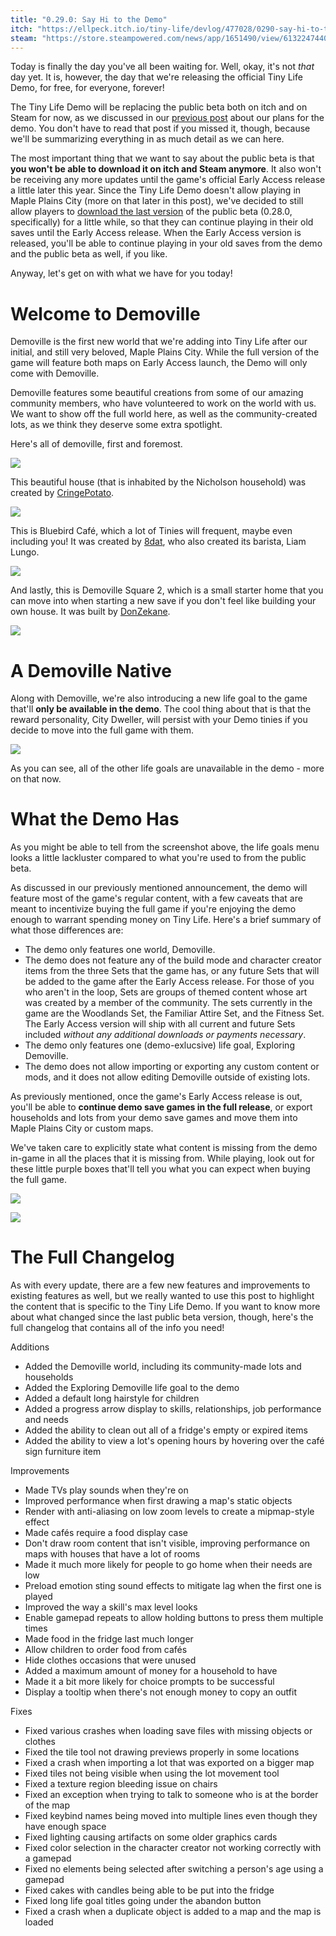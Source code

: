 ```yaml
---
title: "0.29.0: Say Hi to the Demo"
itch: "https://ellpeck.itch.io/tiny-life/devlog/477028/0290-say-hi-to-the-demo"
steam: "https://store.steampowered.com/news/app/1651490/view/6132247440463996085"
---
```


Today is finally the day you've all been waiting for. Well, okay, it's not *that* day yet. It is, however, the day that we're releasing the official Tiny Life Demo, for free, for everyone, forever!

The Tiny Life Demo will be replacing the public beta both on itch and on Steam for now, as we discussed in our [previous post](https://store.steampowered.com/news/app/1651490/view/6132247440450013862) about our plans for the demo. You don't have to read that post if you missed it, though, because we'll be summarizing everything in as much detail as we can here.

The most important thing that we want to say about the public beta is that **you won't be able to download it on itch and Steam anymore**. It also won't be receiving any more updates until the game's official Early Access release a little later this year. Since the Tiny Life Demo doesn't allow playing in Maple Plains City (more on that later in this post), we've decided to still allow players to [download the last version](https://link.tinylifegame.com/beta) of the public beta (0.28.0, specifically) for a little while, so that they can continue playing in their old saves until the Early Access release. When the Early Access version is released, you'll be able to continue playing in your old saves from the demo and the public beta as well, if you like.

Anyway, let's get on with what we have for you today!

# Welcome to Demoville
Demoville is the first new world that we're adding into Tiny Life after our initial, and still very beloved, Maple Plains City. While the full version of the game will feature both maps on Early Access launch, the Demo will only come with Demoville.

Demoville features some beautiful creations from some of our amazing community members, who have volunteered to work on the world with us. We want to show off the full world here, as well as the community-created lots, as we think they deserve some extra spotlight.

Here's all of demoville, first and foremost.

![](23-01-16_11-27-35.png)

This beautiful house (that is inhabited by the Nicholson household) was created by [CringePotato](https://steamcommunity.com/profiles/76561198086827058).

![](23-01-16_11-28-00.png)

This is Bluebird Café, which a lot of Tinies will frequent, maybe even including you! It was created by [8dat](https://www.tumblr.com/8dat), who also created its barista, Liam Lungo.

![](23-01-16_11-28-09.png)

And lastly, this is Demoville Square 2, which is a small starter home that you can move into when starting a new save if you don't feel like building your own house. It was built by [DonZekane](https://twitter.com/DonZekane).

![](23-01-16_11-28-28.png)

# A Demoville Native
Along with Demoville, we're also introducing a new life goal to the game that'll **only be available in the demo**. The cool thing about that is that the reward personality, City Dweller, will persist with your Demo tinies if you decide to move into the full game with them.

![](Tiny_Life_BJcVYZP0pn.png)

As you can see, all of the other life goals are unavailable in the demo - more on that now.

# What the Demo Has
As you might be able to tell from the screenshot above, the life goals menu looks a little lackluster compared to what you're used to from the public beta.

As discussed in our previously mentioned announcement, the demo will feature most of the game's regular content, with a few caveats that are meant to incentivize buying the full game if you're enjoying the demo enough to warrant spending money on Tiny Life. Here's a brief summary of what those differences are:

- The demo only features one world, Demoville.
- The demo does not feature any of the build mode and character creator items from the three Sets that the game has, or any future Sets that will be added to the game after the Early Access release. For those of you who aren't in the loop, Sets are groups of themed content whose art was created by a member of the community. The sets currently in the game are the Woodlands Set, the Familiar Attire Set, and the Fitness Set. The Early Access version will ship with all current and future Sets included *without any additional downloads or payments necessary*.
- The demo only features one (demo-exlucsive) life goal, Exploring Demoville.
- The demo does not allow importing or exporting any custom content or mods, and it does not allow editing Demoville outside of existing lots.

As previously mentioned, once the game's Early Access release is out, you'll be able to **continue demo save games in the full release**, or export households and lots from your demo save games and move them into Maple Plains City or custom maps.

We've taken care to explicitly state what content is missing from the demo in-game in all the places that it is missing from. While playing, look out for these little purple boxes that'll tell you what you can expect when buying the full game.

![](Tiny_Life_9jjYo6VZkz.png)

![](Tiny_Life_0iVTwWQ7Nj.png)

# The Full Changelog
As with every update, there are a few new features and improvements to existing features as well, but we really wanted to use this post to highlight the content that is specific to the Tiny Life Demo. If you want to know more about what changed since the last public beta version, though, here's the full changelog that contains all of the info you need!

Additions
- Added the Demoville world, including its community-made lots and households
- Added the Exploring Demoville life goal to the demo
- Added a default long hairstyle for children
- Added a progress arrow display to skills, relationships, job performance and needs
- Added the ability to clean out all of a fridge's empty or expired items
- Added the ability to view a lot's opening hours by hovering over the café sign furniture item

Improvements
- Made TVs play sounds when they're on
- Improved performance when first drawing a map's static objects
- Render with anti-aliasing on low zoom levels to create a mipmap-style effect
- Made cafés require a food display case
- Don't draw room content that isn't visible, improving performance on maps with houses that have a lot of rooms
- Made it much more likely for people to go home when their needs are low
- Preload emotion sting sound effects to mitigate lag when the first one is played
- Improved the way a skill's max level looks
- Enable gamepad repeats to allow holding buttons to press them multiple times
- Made food in the fridge last much longer
- Allow children to order food from cafés
- Hide clothes occasions that were unused
- Added a maximum amount of money for a household to have
- Made it a bit more likely for choice prompts to be successful
- Display a tooltip when there's not enough money to copy an outfit

Fixes
- Fixed various crashes when loading save files with missing objects or clothes
- Fixed the tile tool not drawing previews properly in some locations
- Fixed a crash when importing a lot that was exported on a bigger map
- Fixed tiles not being visible when using the lot movement tool
- Fixed a texture region bleeding issue on chairs
- Fixed an exception when trying to talk to someone who is at the border of the map
- Fixed keybind names being moved into multiple lines even though they have enough space
- Fixed lighting causing artifacts on some older graphics cards
- Fixed color selection in the character creator not working correctly with a gamepad
- Fixed no elements being selected after switching a person's age using a gamepad
- Fixed cakes with candles being able to be put into the fridge
- Fixed long life goal titles going under the abandon button
- Fixed a crash when a duplicate object is added to a map and the map is loaded
